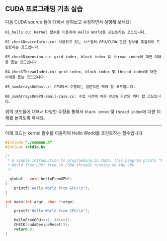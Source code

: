 ## CUDA 프로그래밍 기초 실습

다음 CUDA source 들에 대해서 살펴보고 수정하면서 실행해 보세요!

```
01_hello.cu: Kernel 함수를 이용하여 Hello World를 프린트하는 코드입니다.

02_checkDeviceInfor.cu: 사용하고 있는 시스템의 GPU/CUDA 관련 정보를 추출하여 프린트하는 코드입니다.

03_checkDimension.cu: grid index, block index 및 thread index에 대한 이해를 돕는 코드입니다.

04_checkThreadIndex.cu: grid index, block index 및 thread index에 대한 이해를 돕는 코드입니다.

05_sumArraysOnHost.c: CPU에서 수행되는 일반적인 벡터 합 코드입니다.

06_sumArraysOnGPU-small-case.cu: 수업 시간에 배운 CUDA 기반의 벡터 합 코드입니다.
```

위의 코드들에 대해서 다양한 수정을 통해서 ```block index``` 및 ```thread index```에 대한 이해를 높이도록 하세요.

*  *  *

아래 코드는 kernel 함수를 이용하여 Hello World를 프린트하는 함수입니다.

```C
#include "./common.h"
#include <stdio.h>

/*
 * A simple introduction to programming in CUDA. This program prints "Hello
 * World from GPU! from 10 CUDA threads running on the GPU.
 */

__global__ void helloFromGPU()
{
    printf("Hello World from GPU!\n");
}

int main(int argc, char **argv)
{
    printf("Hello World from CPU!\n");

    helloFromGPU<<<1, 10>>>();
    CHECK(cudaDeviceReset());
    return 0;
}
```

